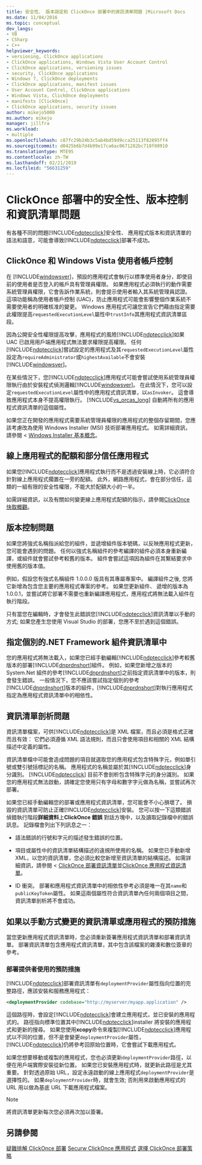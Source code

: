 ```yaml
---
title: 安全性、 版本設定和 ClickOnce 部署中的資訊清單問題 |Microsoft Docs
ms.date: 11/04/2016
ms.topic: conceptual
dev_langs:
- VB
- CSharp
- C++
helpviewer_keywords:
- versioning, ClickOnce applications
- ClickOnce applications, Windows Vista User Account Control
- ClickOnce applications, versioning issues
- security, ClickOnce applications
- Windows 7, ClickOnce deployments
- ClickOnce applications, manifest issues
- User Account Control, ClickOnce applications
- Windows Vista, ClickOnce deployments
- manifests [ClickOnce]
- ClickOnce applications, security issues
author: mikejo5000
ms.author: mikejo
manager: jillfra
ms.workload:
- multiple
ms.openlocfilehash: c87fc29b24b3c5ab4bd59d9cca25113f82895ff4
ms.sourcegitcommit: d0425b6b7d4b99e17ca6ac0671282bc718f80910
ms.translationtype: MTE95
ms.contentlocale: zh-TW
ms.lasthandoff: 02/21/2019
ms.locfileid: "56631259"
---
```

# <a name="security-versioning-and-manifest-issues-in-clickonce-deployments"></a>ClickOnce 部署中的安全性、版本控制和資訊清單問題

有各種不同的問題[!INCLUDE[ndptecclick](../deployment/includes/ndptecclick_md.md)]安全性、 應用程式版本和資訊清單的語法和語意，可能會導致[!INCLUDE[ndptecclick](../deployment/includes/ndptecclick_md.md)]部署不成功。

## <a name="clickonce-and-windows-vista-user-account-control"></a>ClickOnce 和 Windows Vista 使用者帳戶控制

在  [!INCLUDE[windowsver](../deployment/includes/windowsver_md.md)]，預設的應用程式會執行以標準使用者身分，即使目前的使用者是否登入的帳戶具有管理員權限。 如果應用程式必須執行的動作需要系統管理員權限，它會告訴作業系統，則會提示使用者輸入其系統管理員認證。 這項功能稱為使用者帳戶控制 (UAC)，防止應用程式可能會影響整個作業系統不需要使用者的明確核准的變更。 Windows 應用程式可讓您宣告它們藉由指定需要此權限提高`requestedExecutionLevel`屬性中`trustInfo`其應用程式資訊清單區段。

因為公開安全性權限提高攻擊，應用程式的風險[!INCLUDE[ndptecclick](../deployment/includes/ndptecclick_md.md)]如果 UAC 已啟用用戶端應用程式無法要求權限提高權限。 任何[!INCLUDE[ndptecclick](../deployment/includes/ndptecclick_md.md)]嘗試設定的應用程式及其`requestedExecutionLevel`屬性設定為`requireAdministrator`或`highestAvailable`不會安裝[!INCLUDE[windowsver](../deployment/includes/windowsver_md.md)]。

在某些情況下，您[!INCLUDE[ndptecclick](../deployment/includes/ndptecclick_md.md)]應用程式可能會嘗試使用系統管理員權限執行由於安裝程式偵測邏輯[!INCLUDE[windowsver](../deployment/includes/windowsver_md.md)]。 在此情況下，您可以設定`requestedExecutionLevel`屬性中的應用程式資訊清單，以`asInvoker`。 這會導致應用程式本身不提高權限執行。 [!INCLUDE[vs_orcas_long](../debugger/includes/vs_orcas_long_md.md)] 自動將所有的應用程式資訊清單的這個屬性。

如果您正在開發的應用程式需要系統管理員權限的應用程式的整個存留期間，您應該考慮改為使用 Windows Installer (MSI) 技術部署應用程式。 如需詳細資訊，請參閱 < [Windows Installer 基本概念](../extensibility/internals/windows-installer-basics.md)。

## <a name="online-application-quotas-and-partial-trust-applications"></a>線上應用程式的配額和部分信任應用程式

如果您[!INCLUDE[ndptecclick](../deployment/includes/ndptecclick_md.md)]應用程式執行而不是透過安裝線上時，它必須符合針對線上應用程式擱置在一旁的配額。 此外，網路應用程式，會在部分信任，這類的一組有限的安全性權限，不能大於配額大小的一半。

如需詳細資訊，以及有關如何變更線上應用程式配額的指示，請參閱[ClickOnce 快取概觀](../deployment/clickonce-cache-overview.md)。

## <a name="versioning-issues"></a>版本控制問題

如果您將強式名稱指派給您的組件，並遞增組件版本號碼，以反映應用程式更新，您可能會遇到的問題。 任何以強式名稱組件的參考編譯的組件必須本身重新編譯，或組件就會嘗試參考較舊的版本。 組件會嘗試這項因為組件在其繫結要求中使用舊的版本值。

例如，假設您有強式名稱組件 1.0.0.0 版具有其專屬專案中。 編譯組件之後, 您將它新增為包含您主要的應用程式專案的參考。 如果您更新組件、 遞增的版本為 1.0.0.1，並嘗試將它部署不需要也重新編譯應用程式，應用程式將無法載入組件在執行階段。

只有當您在編輯時，才會發生此錯誤您[!INCLUDE[ndptecclick](../deployment/includes/ndptecclick_md.md)]資訊清單以手動的方式; 如果您產生您使用 Visual Studio 的部署，您應不至於遇到這個錯誤。

## <a name="specify-individual-net-framework-assemblies-in-the-manifest"></a>指定個別的.NET Framework 組件資訊清單中

您的應用程式將無法載入，如果您已經手動編輯[!INCLUDE[ndptecclick](../deployment/includes/ndptecclick_md.md)]參考較舊版本的部署[!INCLUDE[dnprdnshort](../code-quality/includes/dnprdnshort_md.md)]組件。 例如，如果您新增之版本的 System.Net 組件的參考[!INCLUDE[dnprdnshort](../code-quality/includes/dnprdnshort_md.md)]之前指定資訊清單中的版本，則會發生錯誤。 一般情況下，您不應該嘗試指定個別的參考[!INCLUDE[dnprdnshort](../code-quality/includes/dnprdnshort_md.md)]版本的組件，[!INCLUDE[dnprdnshort](../code-quality/includes/dnprdnshort_md.md)]對執行應用程式指定為應用程式資訊清單中的相依性。

## <a name="manifest-parsing-issues"></a>資訊清單剖析問題

資訊清單檔案，可供[!INCLUDE[ndptecclick](../deployment/includes/ndptecclick_md.md)]是 XML 檔案，而且必須是格式正確而且有效： 它們必須遵循 XML 語法規則，而且只會使用項目和相關的 XML 結構描述中定義的屬性。

資訊清單檔中可能會造成問題的項目就選取您的應用程式包含特殊字元，例如單引號或雙引號括標記的名稱。 應用程式的名稱並屬於其[!INCLUDE[ndptecclick](../deployment/includes/ndptecclick_md.md)]身分識別。 [!INCLUDE[ndptecclick](../deployment/includes/ndptecclick_md.md)] 目前不會剖析包含特殊字元的身分識別。 如果您的應用程式無法啟動，請確定您使用只有字母和數字字元做為名稱，並嘗試再次部署。

如果您已經手動編輯您的部署或應用程式資訊清單，您可能會不小心損壞了。 損毀的資訊清單可防止正確[!INCLUDE[ndptecclick](../deployment/includes/ndptecclick_md.md)]安裝。 您可以按一下這類錯誤偵錯執行階段**詳細資料**上**ClickOnce 錯誤** 對話方塊中，以及讀取記錄檔中的錯誤訊息。 記錄檔會列出下列訊息之一：

- 語法錯誤的行號和字元的描述發生錯誤的位置。

- 項目或屬性中的資訊清單結構描述的違規所使用的名稱。 如果您已手動新增 XML，以您的資訊清單，您必須比較您新增至資訊清單的結構描述。 如需詳細資訊，請參閱 < [ClickOnce 部署資訊清單](../deployment/clickonce-deployment-manifest.md)並[ClickOnce 應用程式資訊清單](../deployment/clickonce-application-manifest.md)。

- ID 衝突。 部署和應用程式資訊清單中的相依性參考必須是唯一在其`name`和`publicKeyToken`屬性。 如果這兩個屬性符合資訊清單內任何兩個項目之間，資訊清單剖析將不會成功。

## <a name="precautions-when-manually-changing-manifests-or-applications"></a>如果以手動方式變更的資訊清單或應用程式的預防措施

當您更新應用程式資訊清單時，您必須重新簽署應用程式資訊清單和部署資訊清單。 部署資訊清單包含應用程式資訊清單，其中包含該檔案的雜湊和數位簽章的參考。

### <a name="precautions-with-deployment-provider-usage"></a>部署提供者使用的預防措施

[!INCLUDE[ndptecclick](../deployment/includes/ndptecclick_md.md)]部署資訊清單有`deploymentProvider`屬性指向位置的完整路徑，應該安裝和服務應用程式：

```xml
<deploymentProvider codebase="http://myserver/myapp.application" />
```

這個路徑時，會設定[!INCLUDE[ndptecclick](../deployment/includes/ndptecclick_md.md)]會建立應用程式，並已安裝的應用程式的。 路徑指向標準位置其中[!INCLUDE[ndptecclick](../deployment/includes/ndptecclick_md.md)]installer 將安裝的應用程式和更新的搜尋。 如果您使用**xcopy**命令來複製[!INCLUDE[ndptecclick](../deployment/includes/ndptecclick_md.md)]應用程式以不同的位置，但不是會變更`deploymentProvider`屬性，[!INCLUDE[ndptecclick](../deployment/includes/ndptecclick_md.md)]仍將參考回原始位置時，它會嘗試下載應用程式。

如果您想要移動或複製的應用程式，您也必須更新`deploymentProvider`路徑，以便在用戶端實際安裝從新位置。 如果您已安裝應用程式時，就更新此路徑是尤其重要。 針對透過原始 URL，設定永遠啟動的線上應用程式`deploymentProvider`是選擇性的。 如果`deploymentProvider`時，就會生效; 否則用來啟動應用程式的 URL 用以做為基底 URL 下載應用程式檔案。

> [!NOTE]
> 將資訊清單更新每次您必須再次加以簽署。

## <a name="see-also"></a>另請參閱

[疑難排解 ClickOnce 部署](../deployment/troubleshooting-clickonce-deployments.md)
[Securw ClickOnce 應用程式](../deployment/securing-clickonce-applications.md)
[選擇 ClickOnce 部署策略](../deployment/choosing-a-clickonce-deployment-strategy.md)